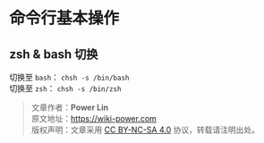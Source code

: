 # 命令行基本操作

## zsh & bash 切换

切换至 `bash`： `chsh -s /bin/bash`   
切换至 `zsh`： `chsh -s /bin/zsh`

> 文章作者：**Power Lin**  
> 原文地址：<https://wiki-power.com>  
> 版权声明：文章采用 [CC BY-NC-SA 4.0](https://creativecommons.org/licenses/by/4.0/deed.zh) 协议，转载请注明出处。
